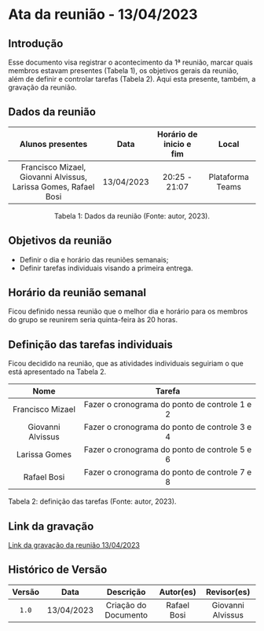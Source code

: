 # Ata da reunião - 13/04/2023

## Introdução

Esse documento visa registrar o acontecimento da 1ª reunião, marcar quais membros estavam presentes (Tabela 1), os objetivos gerais da reunião, além de definir e controlar tarefas (Tabela 2). Aqui esta presente, também, a gravação da reunião.

## Dados da reunião

| Alunos presentes      |    Data    | Horário de inicio e fim |      Local       |
| :-------------------: | :--------: | :---------------------: | :--------------: |
| Francisco Mizael, Giovanni Alvissus, Larissa Gomes, Rafael Bosi | 13/04/2023 | 20:25 - 21:07 | Plataforma Teams |

<div align="center">
<p> Tabela 1: Dados da reunião (Fonte: autor, 2023). </p>
</div>

## Objetivos da reunião

- Definir o dia e horário das reuniões semanais;
- Definir tarefas individuais visando a primeira entrega.

## Horário da reunião semanal

Ficou definido nessa reunião que o melhor dia e horário para os membros do grupo se reunirem seria quinta-feira às 20 horas.

## Definição das tarefas individuais

Ficou decidido na reunião, que as atividades individuais seguiriam o que está apresentado na Tabela 2.

| Nome |    Tarefa   |
| :---------------: | :--------------------------------------------:|
| Francisco Mizael | Fazer o cronograma do ponto de controle 1 e 2 |
| Giovanni Alvissus | Fazer o cronograma do ponto de controle 3 e 4 |
| Larissa Gomes | Fazer o cronograma do ponto de controle 5 e 6 |
| Rafael Bosi | Fazer o cronograma do ponto de controle 7 e 8 |

Tabela 2: definição das tarefas (Fonte: autor, 2023).

## Link da gravação

[Link da gravação da reunião 13/04/2023](https://youtu.be/awlEPQoEpKE)

## Histórico de Versão

| Versão   | Data       | Descrição                    |  Autor(es)    | Revisor(es)       |
| :------: | :--------: |:---------------------------: | :-----------: | :---------------: |
| `1.0`    | 13/04/2023 | Criação do Documento         |  Rafael Bosi  | Giovanni Alvissus |



